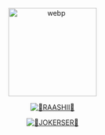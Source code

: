 
<div align="center">
  <p align="center">
<img src="https://i.ibb.co/zG1MBVg/IMG-20210810-WA0493.jpg" alt="webp" width="180" height="180"/>
</p>
<p align="center">
<a href="https://github.com/Raashii"><img title="👾RAASHII👾" src="https://img.shields.io/badge/Author-Raashii?color=darkblue&style=for-the-badge&logo=github"></a>

</p>
<p align="center">
<a href="https://github.com/Raashii/j0kerser"><img title="👾JOKERSER👾" src="https://img.shields.io/badge/Author-J0kerser?color=darkblue&style=for-the-badge&logo=github"></a>

</p>
